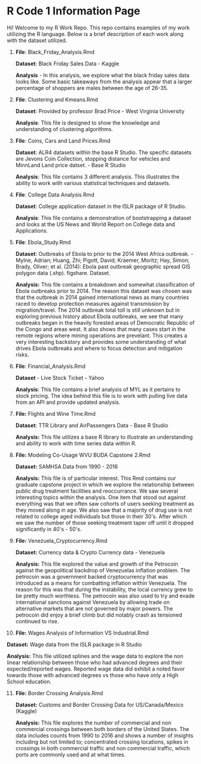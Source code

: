 # R Code 1 Information Page

Hi! Welcome to my R Work Repo. This repo contains examples of my work utilizing the R language. Below is a brief description of each work along with the dataset utilized. 

1) <b>File</b>: Black_Friday_Analysis.Rmd

   <b>Dataset</b>: Black Friday Sales Data - Kaggle

   <b>Analysis</b> - In this analysis, we explore what the black friday sales data looks like. Some basic takeaways from the analysis appear that a larger percentage of shoppers are males between the age of 26-35.

2) <b>File</b>: Clustering and Kmeans.Rmd

   <b>Dataset</b>: Provided by professor Brad Price - West Virginia University

   <b>Analysis</b>: This file is designed to show the knowledge and understanding of clustering algorithms. 

3) <b>File</b>: Coins, Cars and Land Prices.Rmd

   <b>Dataset</b>: ALR4 datasets within the base R Studio. The specific datasets are Jevons Coin Collection, stopping distance for vehicles and MinnLand Land price datset. - Base R Studio

   <b>Analysis</b>: This file contains 3 different analysis. This illustrates the ability to work with various statistical techniques and datasets.

4) <b>File</b>: College Data Analysis.Rmd

   <b>Dataset</b>: College application dataset in the ISLR package of R Studio.

   <b>Analysis</b>: This file contains a demonstration of bootstrapping a dataset and looks at the US News and World Report on College data and Applications. 

5) <b>File</b>: Ebola_Study.Rmd

   <b>Dataset</b>: Outbreaks of Ebola to prior to the 2014 West Africa outbreak. - Mylne, Adrian; Huang, Zhi; Pigott, David; Kraemer, Moritz; Hay, Simon; Brady, Oliver; et al. (2014): Ebola past outbreak geographic spread GIS polygon data (.shp). figshare. Dataset.

   <b>Analysis:</b> This file contains a breakdown and somewhat classification of Ebola outbreaks prior to 2014. The reason this dataset was chosen was that the outbreak in 2014 gained international news as many countries raced to develop protection measures against transmission by migration/travel. The 2014 outbreak total toll is still unknown but in exploring previous history about Ebola outbreaks, we see that many outbreaks began in the heavily forested areas of Democratic Republic of the Congo and areas west. It also shows that many cases start in the remote regions where mining operations are prevelant. This creates a very interesting backstory and provides some understanding of what drives Ebola outbreaks and where to focus detection and mitigation risks.

6) <b>File</b>: Financial_Analysis.Rmd

   <b>Dataset</b> - Live Stock Ticket - Yahoo

   <b>Analysis</b>: This file contains a brief analysis of MYL as it pertains to stock pricing. The idea behind this file is to work with pulling live data from an API and provide updated analysis.

7) <b>File:</b> Flights and Wine Time.Rmd

   <b>Dataset</b>: TTR Library and AirPassengers Data - Base R Studio

   <b>Analysis:</b> This file utilizes a base R library to illustrate an understanding and ability to work with time series data within R. 

8) <b>File:</b> Modeling Co-Usage WVU BUDA Capstone 2.Rmd

   <b>Dataset:</b> SAMHSA Data from 1990 - 2016

   <b>Analysis:</b> This file is of particular interest. This Rmd contains our graduate capstone project in which we explore the relationship between public drug treatment facilities and reoccurrance. We saw several interesting topics within the analysis. One item that stood out against everything was that we often saw cohorts of users seeking treatment as they moved along in age. We also saw that a majority of drug use is not related to college aged individuals but those in their 30's. After which we saw the number of those seeking treatment taper off until it dropped significantly in 40's - 50's.

9) <b>File:</b> Venezuela_Cryptocurrency.Rmd

   <b>Dataset:</b> Currency data & Crypto Currency data - Venezuela

   <b>Analysis:</b> This file explored the value and growth of the Petrocoin against the geopolitical backdrop of Venezuelas inflation problem. The petrocoin was a government backed cryptocurrency that was introduced as a means for combatting inflation within Venezuela. The reason for this was that during the instability, the local currency grew to be pretty much worthless. The petrocoin was also used to try and evade international sanctions against Venezuela by allowing trade on alternative markets that are not governed by major powers. The petrocoin did enjoy a brief climb but did notably crash as tensioned continued to rise. 

10) <b>File:</b> Wages Analysis of Information VS Industrial.Rmd

   <b>Dataset:</b> Wage data from the ISLR package in R Studio

   <b>Analysis:</b> This file utilized splines and the wage data to explore the non linear relationship between those who had advanced degrees and their expected/reported wages. Reported wage data did exhibit a noted favor towards those with advanced degrees vs those who have only a High School education. 

11) <b>File:</b> Border Crossing Analysis.Rmd

    <b>Dataset:</b> Customs and Border Crossing Data for US/Canada/Mexico (Kaggle)
    
    <b>Analysis:</b> This file explores the number of commercial and non commercial crossings between both borders of the United States. The data includes counts from 1990 to 2016 and shows a number of insights including but not limited to; concentrated crossing locations, spikes in crossings in both commercial traffic and non commercial traffic, which ports are commonly used and at what times. 
